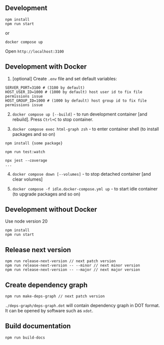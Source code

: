 ## Development

```
npm install
npm run start
```

or

```
docker compose up
```

Open `http://localhost:3100`

## Development with Docker

1. [optional] Create `.env` file and set default variables:

```
SERVER_PORT=3100 # (3100 by default)
HOST_USER_ID=1000 # (1000 by default) host user id to fix file permissions issue
HOST_GROUP_ID=1000 # (1000 by default) host group id to fix file permissions issue
```

2. `docker compose up [--build]` - to run development container [and rebuild]. Press `Ctrl+C` to stop container.

3. `docker compose exec html-graph zsh` - to enter container shell (to install packages and so on)

```
npm install {some package}

npm run test:watch

npx jest --coverage
...
```

4. `docker compose down [--volumes]` - to stop detached container [and clear volumes]

5. `docker compose -f idle.docker-compose.yml up` - to start idle container (to upgrade packages and so on)

## Development without Docker

Use node version 20

```
npm install
npm run start
```

## Release next version

```
npm run release-next-version // next patch version
npm run release-next-version -- --minor // next minor version
npm run release-next-version -- --major // next major version
```

## Create dependency graph

```
npm run make-deps-graph // next patch version
```

`./deps-graph/deps-graph.dot` will contain dependency graph in DOT format. It can be opened by software such as `xdot`.

## Build documentation

```
npm run build-docs
```
